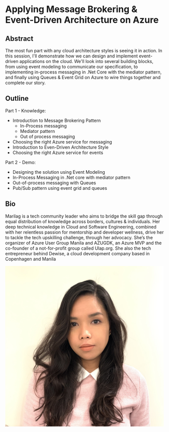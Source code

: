 # Applying Message Brokering & Event-Driven Architecture on Azure

## Abstract

The most fun part with any cloud architecture styles is seeing it in action. In this session, I'll demonstrate how we can design and implement event-driven applications on the cloud. We'll look into several building blocks, from using event modeling to communicate our specification, to implementing in-process messaging in .Net Core with the mediator pattern, and finally using Queues & Event Grid on Azure to wire things together and complete our story. 


## Outline


Part 1 - Knowledge:

- Introduction to Message Brokering Pattern
  - In-Process messaging
  - Mediator pattern
  - Out of process messaging
- Choosing the right Azure service for messaging 
- Introduction to Even-Driven Architecture Style
- Choosing the right Azure service for events

Part 2 - Demo: 

- Designing the solution using Event Modeling 
- In-Process Messaging in .Net core with mediator pattern
- Out-of-process messaging with Queues 
- Pub/Sub pattern using event grid and queues

## Bio

Marilag is a tech community leader who aims to bridge the skill gap through equal distribution of knowledge across borders, cultures & individuals. Her deep technical knowledge in Cloud and Software Engineering, combined with her relentless passion for mentorship and developer wellness, drive her to tackle the tech upskilling challenge, through her advocacy. She’s the organizer of Azure User Group Manila and AZUGDK, an Azure MVP and the co-founder of a not-for-profit group called Ulap.org. She also the tech entrepreneur behind Dewise, a cloud development company based in Copenhagen and Manila

![Pic](../cloudskwela2021/Marilag.jpg)

